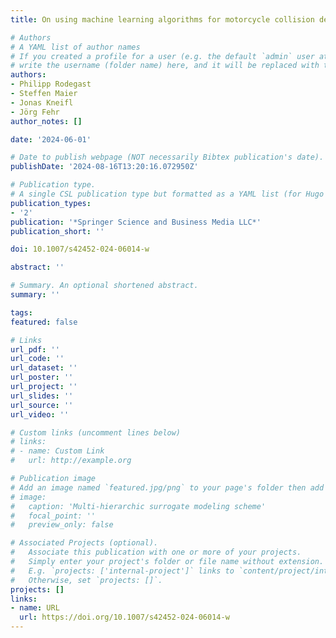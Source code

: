 ```yaml
---
title: On using machine learning algorithms for motorcycle collision detection

# Authors
# A YAML list of author names
# If you created a profile for a user (e.g. the default `admin` user at `content/authors/admin/`), 
# write the username (folder name) here, and it will be replaced with their full name and linked to their profile.
authors:
- Philipp Rodegast
- Steffen Maier
- Jonas Kneifl
- Jörg Fehr
author_notes: []

date: '2024-06-01'

# Date to publish webpage (NOT necessarily Bibtex publication's date).
publishDate: '2024-08-16T13:20:16.072950Z'

# Publication type.
# A single CSL publication type but formatted as a YAML list (for Hugo requirements).
publication_types:
- '2'
publication: '*Springer Science and Business Media LLC*'
publication_short: ''

doi: 10.1007/s42452-024-06014-w

abstract: ''

# Summary. An optional shortened abstract.
summary: ''

tags:
featured: false

# Links
url_pdf: ''
url_code: ''
url_dataset: ''
url_poster: ''
url_project: ''
url_slides: ''
url_source: ''
url_video: ''

# Custom links (uncomment lines below)
# links:
# - name: Custom Link
#   url: http://example.org

# Publication image
# Add an image named `featured.jpg/png` to your page's folder then add a caption below.
# image:
#   caption: 'Multi-hierarchic surrogate modeling scheme'
#   focal_point: ''
#   preview_only: false

# Associated Projects (optional).
#   Associate this publication with one or more of your projects.
#   Simply enter your project's folder or file name without extension.
#   E.g. `projects: ['internal-project']` links to `content/project/internal-project/index.md`.
#   Otherwise, set `projects: []`.
projects: []
links:
- name: URL
  url: https://doi.org/10.1007/s42452-024-06014-w
---
```


